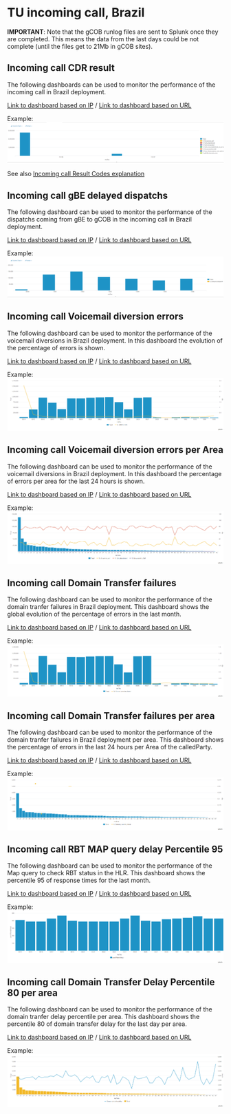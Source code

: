 # TU incoming call, Brazil

**IMPORTANT**: Note that the gCOB runlog files are sent to Splunk once they are completed. This means the data from the last days could be not complete (until the files get to 21Mb in gCOB sites).

## Incoming call CDR result

The following dashboards can be used to monitor the performance of the incoming call in Brazil deployment.

[Link to dashboard based on IP](https://10.253.1.11/en-US/app/tugo/report?sid=1465921356.64584.mia-spl-sch02&s=%2FservicesNS%2Fnobody%2Ftugo%2Fsaved%2Fsearches%2FTEEN_BR_Incoming_call_CDRs_resultcodes) / [Link to dashboard based on URL](https://mia-splunk.tefcomms.com/en-US/app/tugo/report?sid=1465921356.64584.mia-spl-sch02&s=%2FservicesNS%2Fnobody%2Ftugo%2Fsaved%2Fsearches%2FTEEN_BR_Incoming_call_CDRs_resultcodes)

Example:
![Embed_TEEN_BR_Incoming_call_CDRs_resultcodes](images/Embed_TEEN_BR_Incoming_call_CDRs_resultcodes.png)

See also [Incoming call Result Codes explanation](../../reportdata/Incoming_call_resultCodes_explanation.md) 

## Incoming call gBE delayed dispatchs

The following dashboard can be used to monitor the performance of the dispatchs coming from gBE to gCOB in the incoming call in Brazil deployment.

[Link to dashboard based on IP](https://10.253.1.11/en-US/app/tugo/report?sid=1465923552.66204.mia-spl-sch02&s=%2FservicesNS%2Fnobody%2Ftugo%2Fsaved%2Fsearches%2FTEEN_BR_Incoming_Call_delayed_dispatchs) / [Link to dashboard based on URL](https://mia-splunk.tefcomms.com/en-US/app/tugo/report?sid=1465923552.66204.mia-spl-sch02&s=%2FservicesNS%2Fnobody%2Ftugo%2Fsaved%2Fsearches%2FTEEN_BR_Incoming_Call_delayed_dispatchs)

Example:
![Embed_TEEN_BR_Incoming_Call_delayed_dispatchs](images/Embed_TEEN_BR_Incoming_Call_delayed_dispatchs.png)

## Incoming call Voicemail diversion errors

The following dashboard can be used to monitor the performance of the voicemail diversions in Brazil deployment. In this dashboard the evolution of the percentage of errors is shown.

[Link to dashboard based on IP](https://10.253.1.11/en-US/app/tugo/report?sid=1466000536.105914.mia-spl-sch01&s=%2FservicesNS%2Fnobody%2Ftugo%2Fsaved%2Fsearches%2FTEEN_BR_Incoming_call_VM_errors) / [Link to dashboard based on URL](https://mia-splunk.tefcomms.com/en-US/app/tugo/report?sid=1466000536.105914.mia-spl-sch01&s=%2FservicesNS%2Fnobody%2Ftugo%2Fsaved%2Fsearches%2FTEEN_BR_Incoming_call_VM_errors)

Example:
![Embed_TEEN_BR_Incoming_call_VM_errors](images/Embed_TEEN_BR_Incoming_call_VM_errors.png)

## Incoming call Voicemail diversion errors per Area

The following dashboard can be used to monitor the performance of the voicemail diversions in Brazil deployment. In this dashboard the  percentage of errors per area for the last 24 hours is shown.

[Link to dashboard based on IP](https://10.253.1.11/en-US/app/tugo/report?sid=1466002080.107849.mia-spl-sch01&s=%2FservicesNS%2Fnobody%2Ftugo%2Fsaved%2Fsearches%2FTEEN_BR_Incoming_call_VM_errors_per_area) / [Link to dashboard based on URL](https://mia-splunk.tefcomms.com/en-US/app/tugo/report?sid=1466002080.107849.mia-spl-sch01&s=%2FservicesNS%2Fnobody%2Ftugo%2Fsaved%2Fsearches%2FTEEN_BR_Incoming_call_VM_errors_per_area)

Example:
![Embed_TEEN_BR_Incoming_call_VM_errors_per_area.html](images/Embed_TEEN_BR_Incoming_call_VM_errors_per_area.png)

## Incoming call Domain Transfer failures

The following dashboard can be used to monitor the performance of the domain tranfer failures in Brazil deployment. This dashboard shows the global evolution of the percentage of errors in the last month.

[Link to dashboard based on IP](https://10.253.1.11/en-US/app/tugo/report?sid=1466004194.110585.mia-spl-sch01&s=%2FservicesNS%2Fnobody%2Ftugo%2Fsaved%2Fsearches%2FTEEN_BR_Incoming_call_Domain_transfer_errors) / [Link to dashboard based on URL](https://mia-splunk.tefcomms.com/en-US/app/tugo/report?sid=1466004194.110585.mia-spl-sch01&s=%2FservicesNS%2Fnobody%2Ftugo%2Fsaved%2Fsearches%2FTEEN_BR_Incoming_call_Domain_transfer_errors)

Example:
![Embed_TEEN_BR_Incoming_call_Domain_transfer_errors](images/Embed_TEEN_BR_Incoming_call_Domain_transfer_errors.png)

## Incoming call Domain Transfer failures per area

The following dashboard can be used to monitor the performance of the domain tranfer failures in Brazil deployment per area. This dashboard shows the percentage of errors in the last 24 hours per Area of the calledParty.

[Link to dashboard based on IP](https://10.253.1.11/en-US/app/tugo/report?sid=1466007331.114326.mia-spl-sch01&s=%2FservicesNS%2Fnobody%2Ftugo%2Fsaved%2Fsearches%2FTEEN_BR_Incoming_call_Domain_transfer_errors_per_area) / [Link to dashboard based on URL](https://mia-splunk.tefcomms.com/en-US/app/tugo/report?sid=1466007331.114326.mia-spl-sch01&s=%2FservicesNS%2Fnobody%2Ftugo%2Fsaved%2Fsearches%2FTEEN_BR_Incoming_call_Domain_transfer_errors_per_area)

Example:
![Embed_TEEN_BR_Incoming_call_Domain_transfer_errors_per_area](images/Embed_TEEN_BR_Incoming_call_Domain_transfer_errors_per_area.png)

## Incoming call RBT MAP query delay Percentile 95

The following dashboard can be used to monitor the performance of the Map query to check RBT status in the HLR. This dashboard shows the percentile 95 of response times for the last month.

[Link to dashboard based on IP](https://10.253.1.11/en-US/app/tugo/report?sid=1466007996.115045.mia-spl-sch01&s=%2FservicesNS%2Fnobody%2Ftugo%2Fsaved%2Fsearches%2FTEEN_BR_Incoming_call_RBT_MAP_query_response_time) / [Link to dashboard based on URL](https://mia-splunk.tefcomms.com/en-US/app/tugo/report?sid=1466007996.115045.mia-spl-sch01&s=%2FservicesNS%2Fnobody%2Ftugo%2Fsaved%2Fsearches%2FTEEN_BR_Incoming_call_RBT_MAP_query_response_time)

Example:
![Embed_TEEN_BR_Incoming_call_RBT_MAP_query_response_time](images/Embed_TEEN_BR_Incoming_call_RBT_MAP_query_response_time.png)

## Incoming call Domain Transfer Delay Percentile 80 per area

The following dashboard can be used to monitor the performance of the domain tranfer delay percentile per area. This dashboard shows the percentile 80 of domain transfer delay for the last day per area.

[Link to dashboard based on IP](https://10.253.1.11/en-US/app/tugo/report?sid=1466008997.116065.mia-spl-sch01&s=%2FservicesNS%2Fnobody%2Ftugo%2Fsaved%2Fsearches%2FTEEN_BR_Incoming_call_Domain_tranfer_delay_per_area) / [Link to dashboard based on URL](https://mia-splunk.tefcomms.com/en-US/app/tugo/report?sid=1466008997.116065.mia-spl-sch01&s=%2FservicesNS%2Fnobody%2Ftugo%2Fsaved%2Fsearches%2FTEEN_BR_Incoming_call_Domain_tranfer_delay_per_area)

Example:
![Embed_TEEN_BR_Incoming_call_Domain_tranfer_delay_per_area](images/Embed_TEEN_BR_Incoming_call_Domain_tranfer_delay_per_area.png)

